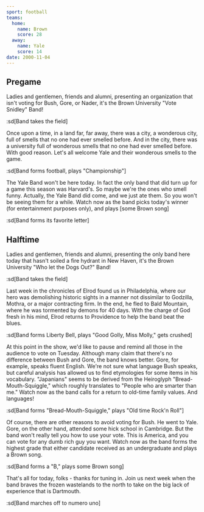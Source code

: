 ```yaml
---
sport: football
teams:
  home:
    name: Brown
    score: 28
  away:
    name: Yale
    score: 14
date: 2000-11-04
---
```


## Pregame

Ladies and gentlemen, friends and alumni, presenting an organization that isn't voting for Bush, Gore, or Nader, it's the Brown University "Vote Snidley" Band!

:sd[Band takes the field]

Once upon a time, in a land far, far away, there was a city, a wonderous city, full of smells that no one had ever smelled before. And in the city, there was a university full of wonderous smells that no one had ever smelled before. With good reason. Let's all welcome Yale and their wonderous smells to the game.

:sd[Band forms football, plays "Championship"]

The Yale Band won't be here today. In fact the only band that did turn up for a game this season was Harvard's. So maybe we're the ones who smell funny. Actually, the Yale Band did come, and we just ate them. So you won't be seeing them for a while. Watch now as the band picks today's winner (for entertainment purposes only), and plays [some Brown song]

:sd[Band forms its favorite letter]

## Halftime

Ladies and gentlemen, friends and alumni, presenting the only band here today that hasn't soiled a fire hydrant in New Haven, it's the Brown University "Who let the Dogs Out?" Band!

:sd[Band takes the field]

Last week in the chronicles of Elrod found us in Philadelphia, where our hero was demolishing historic sights in a manner not dissimilar to Godzilla, Mothra, or a major contracting firm. In the end, he fled to Bald Mountain, where he was tormented by demons for 40 days. With the charge of God fresh in his mind, Elrod returns to Providence to help the band beat the blues.

:sd[Band forms Liberty Bell, plays "Good Golly, Miss Molly," gets crushed]

At this point in the show, we'd like to pause and remind all those in the audience to vote on Tuesday. Although many claim that there's no difference between Bush and Gore, the band knows better. Gore, for example, speaks fluent English. We're not sure what language Bush speaks, but careful analysis has allowed us to find etymologies for some items in his vocabulary. "Japanians" seems to be derived from the Heiroglyph "Bread-Mouth-Squiggle," which roughly translates to "People who are smarter than me." Watch now as the band calls for a return to old-time family values. And languages!

:sd[Band forms "Bread-Mouth-Squiggle," plays "Old time Rock'n Roll"]

Of course, there are other reasons to avoid voting for Bush. He went to Yale. Gore, on the other hand, attended some hick school in Cambridge. But the band won't really tell you how to use your vote. This is America, and you can vote for any dumb rich guy you want. Watch now as the band forms the highest grade that either candidate received as an undergraduate and plays a Brown song.

:sd[Band forms a "B," plays some Brown song]

That's all for today, folks - thanks for tuning in. Join us next week when the band braves the frozen wastelands to the north to take on the big lack of experience that is Dartmouth.

:sd[Band marches off to numero uno]
